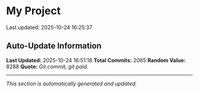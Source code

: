 # My Project


Last updated: 2025-10-24 16:25:37
























































































































































































































































































































































































































































































































































































































































































































































































































































































































































































































































































































































































































































































































































































































































































































































































































































































































































































































































































































































































































































































































































































































































































































































































































































































































































## Auto-Update Information

**Last Updated:** 2025-10-24 16:51:18
**Total Commits:** 2065
**Random Value:** 8288
**Quote:** _Git commit, git paid._

---
_This section is automatically generated and updated._